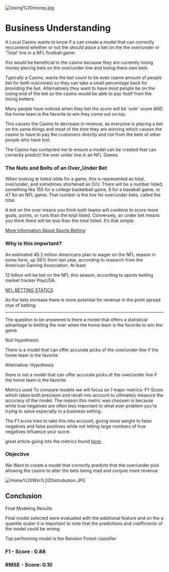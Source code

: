 

![losing%20money.jpg](attachment:losing%20money.jpg)





# Business Understanding

A Local Casino wants to know if a can create a model that can correctly reccomend whether or not the should place a bet on the the over/under or 'Total' line in a NFL football game.

this would be beneficial to the casino because they are currently losing money placing bets on the over/under line and losing there own bets

Typically a Casino, wants the bet count to be even (same amount of people bet for both outcomes) so they can take a small percentage back for providing the bet. Alternatively they want to have most people be on the losing end of the bet so the casino would be able to pay itself from the losing betters.

Many people have noticed when they bet the score will be 'over' score AND the home team is the favorite to win they come out on top. 

This causes the Casino to decrease in revenue, as everyone is placing a bet on the same things and most of the time they are winning which causes the casino to have to pay the customers directly and not from the bets of other people who have lost. 

The Casino has contacted me to ensure a model can be created that can correctly predict/ the over under line in an NFL Games 





### The Nuts and Bolts of an Over_Under Bet
When looking at listed odds for a game, this is represented as total, over/under, and sometimes shortened as O/U. There will be a number listed, something like 155 for a college basketball game, 8 for a baseball game, or 47 for an NFL game. That number is the line for over/under bets, called the total.

A bet on the over means you think both teams will combine to score more goals, points, or runs than the total listed. Conversely, an under bet means you think there will be less than the total listed. It’s that simple.
 
 
[More Information About Sports Betting](https://theathletic.com/2523188/2022/01/25/what-is-the-over-under-in-sports-betting/#:~:text=A%20bet%20on%20the%20over,It's%20that%20simple.)


### Why is this important? 
 An estimated 45.2 million Americans plan to wager on the NFL season in some form, up 36% from last year, according to research from the American Gaming Association. At least 

12 billion will be bet on the NFL this season, according to sports betting market tracker PlayUSA.

[NFL BETTING STATICS](https://www.cnbc.com/2021/09/09/more-americans-will-wager-on-the-nfl-as-the-league-embraces-betting.html)

As the bets increase there is more potential for revenue in the point spread stye of betting. 

______________________________________________________________________________________________________________________


The question to be answered is there a model that offers a statistical advantage to betting the over when the home team is the favorite to win the game

Null Hypothesis:

There is a model that can offer accurate picks of the over/under line if the home team is the favorite

Alternative: Hypothesis

there is not a model that can offer accurate picks of the over/under line if the home team is the favorite 


Metrics used To compare models we will focus on 1 major metrics:
F1-Score
which takes both precision and recall into account to ultimately measure the accuracy of the model. The reason this metric was choosen is because while true negatives are often less important to what ever problem you’re trying to solve especially in a business setting. 

The F1 score tries to take this into account, giving more weight to false negatives and false positives while not letting large numbers of true negatives influence your score. 
 
 great article going into the metrics found [here:](https://towardsdatascience.com/whats-the-deal-with-accuracy-precision-recall-and-f1-f5d8b4db1021)


### Objective
We Want to create a model that correctly predicts that the over/under pick allowing the casino to alter the bets being mad and conjure more revenue 
 
 
 
 ![Home%20Win%20Distrubution.JPG](attachment:Home%20Win%20Distrubution.JPG)
 
 
 ## Conclusion


Final Modeling Results

Final model selected were evaluated with the additional feature and on the a quantile scaler it is important to note that the predictions and coefficients of the model could be wrong

Top performing model is the Random Forest classifier


### F1 - Score : 0.88
### RMSE - Score: 0.10
 
